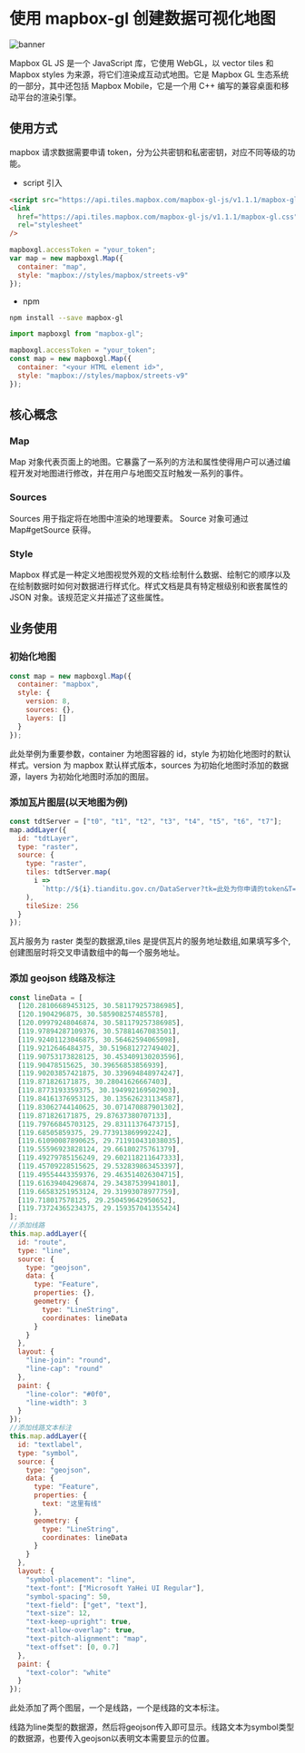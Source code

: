 # 使用 mapbox-gl 创建数据可视化地图

![banner](/img/blog/mapbox.png)

Mapbox GL JS 是一个 JavaScript 库，它使用 WebGL，以 vector tiles 和 Mapbox styles 为来源，将它们渲染成互动式地图。它是 Mapbox GL 生态系统的一部分，其中还包括 Mapbox Mobile，它是一个用 C++ 编写的兼容桌面和移动平台的渲染引擎。

## 使用方式

mapbox 请求数据需要申请 token，分为公共密钥和私密密钥，对应不同等级的功能。

- script 引入

```html
<script src="https://api.tiles.mapbox.com/mapbox-gl-js/v1.1.1/mapbox-gl.js"></script>
<link
  href="https://api.tiles.mapbox.com/mapbox-gl-js/v1.1.1/mapbox-gl.css"
  rel="stylesheet"
/>
```

```js
mapboxgl.accessToken = "your_token";
var map = new mapboxgl.Map({
  container: "map",
  style: "mapbox://styles/mapbox/streets-v9"
});
```

- npm

```sh
npm install --save mapbox-gl
```

```js
import mapboxgl from "mapbox-gl";

mapboxgl.accessToken = "your_token";
const map = new mapboxgl.Map({
  container: "<your HTML element id>",
  style: "mapbox://styles/mapbox/streets-v9"
});
```

## 核心概念

### Map

Map 对象代表页面上的地图。它暴露了一系列的方法和属性使得用户可以通过编程开发对地图进行修改，并在用户与地图交互时触发一系列的事件。

### Sources

Sources 用于指定将在地图中渲染的地理要素。 Source 对象可通过 Map#getSource 获得。

### Style

Mapbox 样式是一种定义地图视觉外观的文档:绘制什么数据、绘制它的顺序以及在绘制数据时如何对数据进行样式化。样式文档是具有特定根级别和嵌套属性的 JSON 对象。该规范定义并描述了这些属性。

## 业务使用

### 初始化地图

```js
const map = new mapboxgl.Map({
  container: "mapbox",
  style: {
    version: 8,
    sources: {},
    layers: []
  }
});
```

此处举例为重要参数，container 为地图容器的 id，style 为初始化地图时的默认样式。version 为 mapbox 默认样式版本，sources 为初始化地图时添加的数据源，layers 为初始化地图时添加的图层。

### 添加瓦片图层(以天地图为例)

```js
const tdtServer = ["t0", "t1", "t2", "t3", "t4", "t5", "t6", "t7"];
map.addLayer({
  id: "tdtLayer",
  type: "raster",
  source: {
    type: "raster",
    tiles: tdtServer.map(
      i =>
        `http://${i}.tianditu.gov.cn/DataServer?tk=此处为你申请的token&T=img_w&x={x}&y={y}&l={z}`
    ),
    tileSize: 256
  }
});
```

瓦片服务为 raster 类型的数据源,tiles 是提供瓦片的服务地址数组,如果填写多个,创建图层时将交叉申请数组中的每一个服务地址。

### 添加 geojson 线路及标注

```js
const lineData = [
  [120.28106689453125, 30.581179257386985],
  [120.1904296875, 30.585908257485578],
  [120.09979248046874, 30.581179257386985],
  [119.97894287109376, 30.57881467083501],
  [119.92401123046875, 30.56462594065098],
  [119.9212646484375, 30.519681272749402],
  [119.90753173828125, 30.453409130203596],
  [119.90478515625, 30.39656853856939],
  [119.90203857421875, 30.339694848974247],
  [119.871826171875, 30.28041626667403],
  [119.8773193359375, 30.194992169502903],
  [119.84161376953125, 30.135626231134587],
  [119.83062744140625, 30.071470887901302],
  [119.871826171875, 29.87637380707133],
  [119.79766845703125, 29.83111376473715],
  [119.68505859375, 29.773913869992242],
  [119.61090087890625, 29.711910431038035],
  [119.55596923828124, 29.66180275761379],
  [119.49279785156249, 29.602118211647333],
  [119.45709228515625, 29.532839863453397],
  [119.49554443359376, 29.463514026304715],
  [119.61639404296874, 29.34387539941801],
  [119.66583251953124, 29.31993078977759],
  [119.718017578125, 29.250459642950652],
  [119.73724365234375, 29.159357041355424]
];
//添加线路
this.map.addLayer({
  id: "route",
  type: "line",
  source: {
    type: "geojson",
    data: {
      type: "Feature",
      properties: {},
      geometry: {
        type: "LineString",
        coordinates: lineData
      }
    }
  },
  layout: {
    "line-join": "round",
    "line-cap": "round"
  },
  paint: {
    "line-color": "#0f0",
    "line-width": 3
  }
});
//添加线路文本标注
this.map.addLayer({
  id: "textlabel",
  type: "symbol",
  source: {
    type: "geojson",
    data: {
      type: "Feature",
      properties: {
        text: "这里有线"
      },
      geometry: {
        type: "LineString",
        coordinates: lineData
      }
    }
  },
  layout: {
    "symbol-placement": "line",
    "text-font": ["Microsoft YaHei UI Regular"],
    "symbol-spacing": 50,
    "text-field": ["get", "text"],
    "text-size": 12,
    "text-keep-upright": true,
    "text-allow-overlap": true,
    "text-pitch-alignment": "map",
    "text-offset": [0, 0.7]
  },
  paint: {
    "text-color": "white"
  }
});
```

此处添加了两个图层，一个是线路，一个是线路的文本标注。

线路为line类型的数据源，然后将geojson传入即可显示。线路文本为symbol类型的数据源，也要传入geojson以表明文本需要显示的位置。
